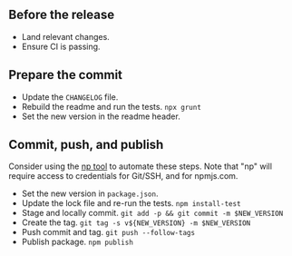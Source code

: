 ## Before the release

* Land relevant changes.
* Ensure CI is passing.

## Prepare the commit

* Update the `CHANGELOG` file.
* Rebuild the readme and run the tests.
  `npx grunt`
* Set the new version in the readme header.

## Commit, push, and publish

Consider using the [np tool](https://www.npmjs.com/package/np) to automate
these steps. Note that "np" will require access to credentials for Git/SSH,
and for npmjs.com.

* Set the new version in `package.json`.
* Update the lock file and re-run the tests.
  `npm install-test`
* Stage and locally commit.
  `git add -p && git commit -m $NEW_VERSION`
* Create the tag.
  `git tag -s v${NEW_VERSION} -m $NEW_VERSION`
* Push commit and tag.
  `git push --follow-tags`
* Publish package.
  `npm publish`
